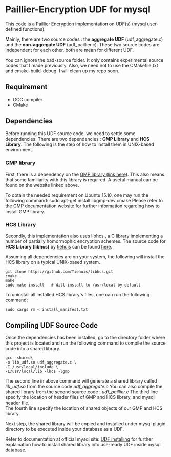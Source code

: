 # Paillier-Encryption UDF for mysql

This code is a Paillier Encryption implementation on UDF(s) (mysql user-defined functions).

Mainly, there are two source codes : the **aggregate UDF** (udf_aggregate.c) and the **non-aggregate UDF** (udf_paillier.c). 
These two source codes are independent for each other, both are mean for different UDF. 

You can ignore the bad-source folder. It only contains experimental source codes that I made previously. Also, we need not to use the CMakefile.txt and cmake-build-debug. I will clean up my repo soon.

## Requirement
* GCC compiler
* CMake 

## Dependencies
Before running this UDF source code, we need to settle some dependencies. There are two dependencies : **GMP Library** and **HCS Library**.
The following is the step of how to install them in UNIX-based environment.

### GMP library
First, there is a dependency on the [GMP library (link here)](https://gmplib.org/). This also
means that some familiarity with this library is required. A useful manual can
be found on the website linked above.

To obtain the needed requirement on Ubuntu 15.10, one may run the following
command:
    sudo apt-get install libgmp-dev cmake
Please refer to the GMP documentation website for further information regarding how to install GMP library.  

### HCS Library 
Secondly, this implementation also uses libhcs , a C library implementing a number of partially homormophic encryption
schemes. 
The source code for **HCS Library (libhcs)** by [tiehuis](https://github.com/tiehuis) can be found [here](https://tiehuis.github.io/libhcs).

Assuming all dependencies are on your system, the following will install the HCS library on a typical UNIX-based system.

    git clone https://github.com/Tiehuis/libhcs.git
    cmake .
    make
    sudo make install   # Will install to /usr/local by default

To uninstall all installed HCS library's files, one can run the following command:

    sudo xargs rm < install_manifest.txt

## Compiling UDF Source Code
Once the dependencies has been installed, go to the directory folder where this project is located and run the following 
command to compile the source code into a shared library. 

    gcc -shared\    
    -o lib_udf.so udf_aggregate.c \
    -I /usr/local/include \ 
    -L/usr/local/lib -lhcs -lgmp 

The second line in above command will generate a shared library called *lib_udf.so* from the source code *udf_aggregate.c*
You can also compile the shared library from the second source code : *udf_paillier.c*
The third line specify the location of header files of GMP and HCS library, and mysql header file.  
The fourth line specify the location of shared objects of our GMP and HCS library. 

Next step, the shared library will be copied and installed under mysql plugin directory
to be executed inside your database as a UDF.
    
Refer to documentation at official mysql site: [UDF installing](https://dev.mysql.com/doc/refman/8.0/en/udf-compiling.html) for further explaination how to install shared library into use-ready UDF inside mysql database.

    
